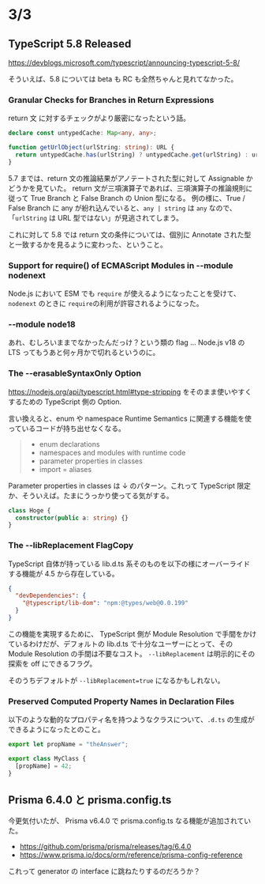 # 3/3

## TypeScript 5.8 Released

https://devblogs.microsoft.com/typescript/announcing-typescript-5-8/

そういえば、5.8 については beta も RC も全然ちゃんと見れてなかった。

### Granular Checks for Branches in Return Expressions

return 文 に対するチェックがより厳密になったという話。

```ts
declare const untypedCache: Map<any, any>;

function getUrlObject(urlString: string): URL {
  return untypedCache.has(urlString) ? untypedCache.get(urlString) : urlString;
}
```

5.7 までは、return 文の推論結果がアノテートされた型に対して Assignable かどうかを見ていた。
return 文が三項演算子であれば、三項演算子の推論規則に従って True Branch と False Branch の Union 型になる。
例の様に、True / False Branch に any が紛れ込んでいると、`any | string` は `any` なので、「`urlString` は URL 型ではない」が見逃されてしまう。

これに対して 5.8 では return 文の条件については、個別に Annotate された型と一致するかを見るように変わった、ということ。

### Support for require() of ECMAScript Modules in --module nodenext

Node.js において ESM でも `require` が使えるようになったことを受けて、`nodenext` のときに `require`の利用が許容されるようになった。

### --module node18

あれ、むしろいままでなかったんだっけ？という類の flag ...
Node.js v18 の LTS ってもうあと何ヶ月かで切れるというのに。

### The --erasableSyntaxOnly Option

https://nodejs.org/api/typescript.html#type-stripping をそのまま使いやすくするための TypeScript 側の Option.

言い換えると、enum や namespace Runtime Semantics に関連する機能を使っているコードが持ち出せなくなる。

> - enum declarations
> - namespaces and modules with runtime code
> - parameter properties in classes
> - import = aliases

Parameter properties in classes は ↓ のパターン。これって TypeScript 限定か、そういえば。たまにうっかり使ってる気がする。

```ts
class Hoge {
  constructor(public a: string) {}
}
```

### The --libReplacement FlagCopy

TypeScript 自体が持っている lib.d.ts 系そのものを以下の様にオーバーライドする機能が 4.5 から存在している。

```json
{
  "devDependencies": {
    "@typescript/lib-dom": "npm:@types/web@0.0.199"
  }
}
```

この機能を実現するために、 TypeScript 側が Module Resolution で手間をかけているわけだが、デフォルトの lib.d.ts で十分なユーザーにとって、その Module Resolution の手間は不要なコスト。
`--libReplacement` は明示的にその探索を off にできるフラグ。

そのうちデフォルトが `--libReplacement=true` になるかもしれない。

### Preserved Computed Property Names in Declaration Files

以下のような動的なプロパティ名を持つようなクラスについて、`.d.ts` の生成ができるようになったとのこと。

```ts
export let propName = "theAnswer";

export class MyClass {
  [propName] = 42;
}
```

## Prisma 6.4.0 と prisma.config.ts

今更気付いたが、 Prisma v6.4.0 で prisma.config.ts なる機能が追加されていた。

- https://github.com/prisma/prisma/releases/tag/6.4.0
- https://www.prisma.io/docs/orm/reference/prisma-config-reference

これって generator の interface に跳ねたりするのだろうか？
